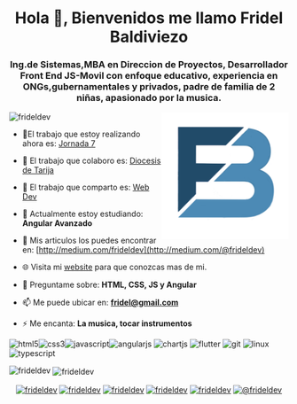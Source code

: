 
<h1 align="center">Hola 👋, Bienvenidos me llamo Fridel Baldiviezo</h1>
<h3 align="center">Ing.de Sistemas,MBA en Direccion de Proyectos, Desarrollador Front End JS-Movil con enfoque educativo, experiencia en ONGs,gubernamentales y privados, padre de familia de 2 niñas, apasionado por la musica.</h3>


<img align='right' src="https://github.com/frideldev/frideldev/raw/master/LOGOFRIDELisitopio2.png" width="230">
<p align="left"> <img src="https://komarev.com/ghpvc/?username=frideldev" alt="frideldev" /> </p>

- 🔭El trabajo que estoy realizando ahora es: [Jornada 7](http://www.jornada7.com.bo)

- 👯 El trabajo que colaboro es: [Diocesis de Tarija](http://diocesis.fridel.info.bo)

- 🤝 El trabajo que comparto es: [Web Dev](https://gitthub.com/frideldev/webdev.io)

- 🌱 Actualmente estoy estudiando: **Angular Avanzado**

- 📝 Mis articulos los puedes encontrar en: [http://medium.com/frideldev](http://medium.com/@frideldev)

- 🌐 Visita mi [website](http://fridel.info.bo/) para que conozcas mas de mi.

- 💬 Preguntame sobre: **HTML, CSS, JS y Angular**

- 📫 Me puede ubicar en: **fridel@gmail.com**

- ⚡ Me encanta: **La musica, tocar instrumentos**

<p align="left"><img src="https://devicons.github.io/devicon/devicon.git/icons/html5/html5-original-wordmark.svg" alt="html5" width="40" height="40"/><img src="https://devicons.github.io/devicon/devicon.git/icons/css3/css3-original-wordmark.svg" alt="css3" width="40" height="40"/><img src="https://devicons.github.io/devicon/devicon.git/icons/javascript/javascript-original.svg" alt="javascript" width="40" height="40"/><img src="https://devicons.github.io/devicon/devicon.git/icons/angularjs/angularjs-original.svg" alt="angularjs" width="40" height="40"/> <img src="https://www.chartjs.org/media/logo-title.svg" alt="chartjs" width="40" height="40"/>  <img src="https://www.vectorlogo.zone/logos/flutterio/flutterio-icon.svg" alt="flutter" width="40" height="40"/> <img src="https://www.vectorlogo.zone/logos/git-scm/git-scm-icon.svg" alt="git" width="40" height="40"/>   <img src="https://devicons.github.io/devicon/devicon.git/icons/linux/linux-original.svg" alt="linux" width="40" height="40"/> <img src="https://devicons.github.io/devicon/devicon.git/icons/typescript/typescript-original.svg" alt="typescript" width="40" height="40"/></p><p><img align="left" src="https://github-readme-stats.vercel.app/api/top-langs/?username=frideldev&layout=compact&hide=html" alt="frideldev" /></p>

<p>&nbsp;<img align="center" src="https://github-readme-stats.vercel.app/api?username=frideldev&show_icons=true" alt="frideldev" /></p>

<p align="center">
<a href="https://codepen.io/frideldev" target="blank"><img align="center" src="https://cdn.jsdelivr.net/npm/simple-icons@3.0.1/icons/codepen.svg" alt="frideldev" height="30" width="30" /></a>
<a href="https://twitter.com/frideldev" target="blank"><img align="center" src="https://cdn.jsdelivr.net/npm/simple-icons@3.0.1/icons/twitter.svg" alt="frideldev" height="30" width="30" /></a>
<a href="https://linkedin.com/in/frideldev" target="blank"><img align="center" src="https://cdn.jsdelivr.net/npm/simple-icons@3.0.1/icons/linkedin.svg" alt="frideldev" height="30" width="30" /></a>
<a href="https://fb.com/frideldev" target="blank"><img align="center" src="https://cdn.jsdelivr.net/npm/simple-icons@3.0.1/icons/facebook.svg" alt="frideldev" height="30" width="30" /></a>
<a href="https://instagram.com/frideldev" target="blank"><img align="center" src="https://cdn.jsdelivr.net/npm/simple-icons@3.0.1/icons/instagram.svg" alt="frideldev" height="30" width="30" /></a>
<a href="https://medium.com/@frideldev" target="blank"><img align="center" src="https://cdn.jsdelivr.net/npm/simple-icons@3.0.1/icons/medium.svg" alt="@frideldev" height="30" width="30" /></a>
</p>

